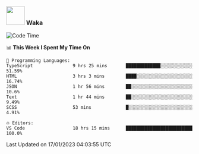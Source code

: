 ### <img src="https://media.giphy.com/media/VgCDAzcKvsR6OM0uWg/giphy.gif" width="50"> Waka

  <!--START_SECTION:waka-->
![Code Time](http://img.shields.io/badge/Code%20Time-1%2C179%20hrs%2030%20mins-blue)

📊 **This Week I Spent My Time On** 

```text
💬 Programming Languages: 
TypeScript               9 hrs 25 mins       █████████████░░░░░░░░░░░░   51.59% 
HTML                     3 hrs 3 mins        ████░░░░░░░░░░░░░░░░░░░░░   16.74% 
JSON                     1 hr 56 mins        ██░░░░░░░░░░░░░░░░░░░░░░░   10.6% 
Text                     1 hr 44 mins        ██░░░░░░░░░░░░░░░░░░░░░░░   9.49% 
SCSS                     53 mins             █░░░░░░░░░░░░░░░░░░░░░░░░   4.91%

🔥 Editors: 
VS Code                  18 hrs 15 mins      █████████████████████████   100.0%

```


 Last Updated on 17/01/2023 04:03:55 UTC
<!--END_SECTION:waka-->
